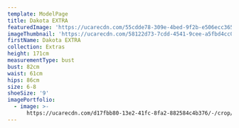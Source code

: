 ```yaml
---
template: ModelPage
title: Dakota EXTRA
featuredImage: 'https://ucarecdn.com/55cdde78-309e-4bed-9f2b-e506ecc365a4/'
imageThumbnail: 'https://ucarecdn.com/58122d73-7cdd-4541-9cee-a5fbd4cc0db4/'
firstName: Dakota EXTRA
collection: Extras
height: 171cm
measurementType: bust
bust: 82cm
waist: 61cm
hips: 86cm
size: 6-8
shoeSize: '9'
imagePortfolio:
  - image: >-
      https://ucarecdn.com/d17fbb80-13e2-41fc-8fa2-882584c4b376/-/crop/1429x1678/124,606/-/preview/
---
```


